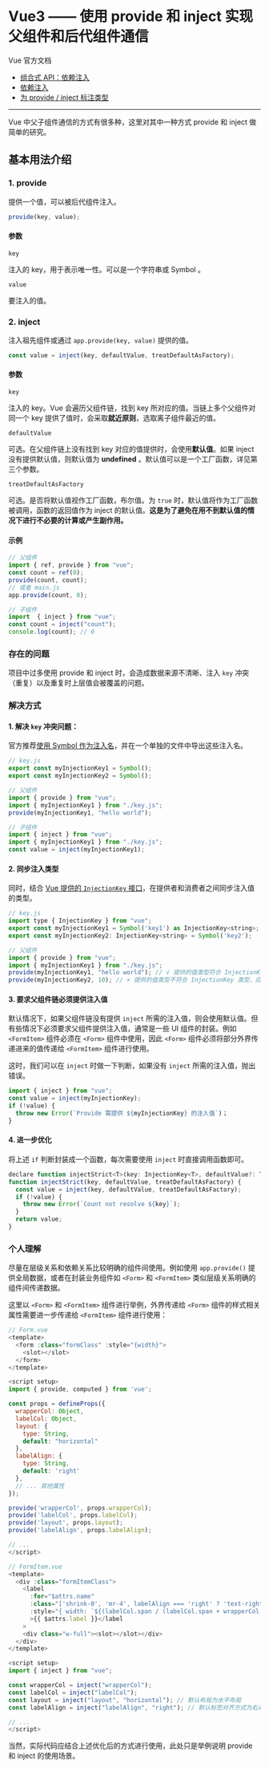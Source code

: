 # Vue3 —— 使用 provide 和 inject 实现父组件和后代组件通信

Vue 官方文档

- [组合式 API：依赖注入](https://cn.vuejs.org/api/composition-api-dependency-injection.html#composition-api-dependency-injection)
- [依赖注入](https://cn.vuejs.org/guide/components/provide-inject.html#provide-inject)
- [为 provide / inject 标注类型](https://cn.vuejs.org/guide/typescript/composition-api.html#typing-provide-inject)
------------------------------------

Vue 中父子组件通信的方式有很多种，这里对其中一种方式 provide 和 inject 做简单的研究。

## 基本用法介绍

### 1. provide
    
提供一个值，可以被后代组件注入。
    
```js
provide(key, value);
```

#### 参数

`key`

注入的 key，用于表示唯一性。可以是一个字符串或 Symbol 。

`value`

要注入的值。

### 2. inject

注入祖先组件或通过 `app.provide(key, value)` 提供的值。

```js
const value = inject(key, defaultValue, treatDefaultAsFactory);
```

#### 参数

`key`

注入的 key。Vue 会遍历父组件链，找到 key 所对应的值。当链上多个父组件对同一个 key 提供了值时，会采取**就近原则**，选取离子组件最近的值。

`defaultValue`

可选。在父组件链上没有找到 key 对应的值提供时，会使用**默认值**。如果 inject 没有提供默认值，则默认值为 **undefined** 。默认值可以是一个工厂函数，详见第三个参数。

`treatDefaultAsFactory`

可选。是否将默认值视作工厂函数，布尔值。为 `true` 时，默认值将作为工厂函数被调用，函数的返回值作为 inject 的默认值。**这是为了避免在用不到默认值的情况下进行不必要的计算或产生副作用。**

#### 示例

```js
// 父组件
import { ref, provide } from "vue";
const count = ref(0);
provide(count, count);
// 或者 main.js
app.provide(count, 0);

// 子组件
import  { inject } from "vue";
const count = inject("count");
console.log(count); // 0
```

### 存在的问题

项目中过多使用 provide 和 inject 时，会造成数据来源不清晰、注入 `key` 冲突（重复）以及重复时上层值会被覆盖的问题。

### 解决方式

#### 1. 解决 `key` 冲突问题：

官方推荐[使用 Symbol 作为注入名](https://cn.vuejs.org/guide/components/provide-inject.html#working-with-symbol-keys)，并在一个单独的文件中导出这些注入名。

```js
// key.js
export const myInjectionKey1 = Symbol();
export const myInjectionKey2 = Symbol();

// 父组件
import { provide } from "vue";
import { myInjectionKey1 } from "./key.js";
provide(myInjectionKey1, "hello world");

// 子组件
import { inject } from "vue";
import { myInjectionKey1 } from "./key.js";
const value = inject(myInjectionKey1);
```

#### 2. 同步注入类型

同时，结合 [Vue 提供的 `InjectionKey` 接口](https://cn.vuejs.org/guide/typescript/composition-api.html#typing-provide-inject)，在提供者和消费者之间同步注入值的类型。

```js
// key.js
import type { InjectionKey } from "vue";
export const myInjectionKey1 = Symbol('key1') as InjectionKey<string>;
export const myInjectionKey2: InjectionKey<string> = Symbol('key2');

// 父组件
import { provide } from "vue";
import { myInjectionKey1 } from "./key.js";
provide(myInjectionKey1, "hello world"); // √ 提供的值类型符合 InjectionKey 类型，为 string 类型
provide(myInjectionKey2, 10); // × 提供的值类型不符合 InjectionKey 类型，应为 string 类型但提供的值为 number 类型
```

#### 3. 要求父组件链必须提供注入值

默认情况下，如果父组件链没有提供 `inject` 所需的注入值，则会使用默认值。但有些情况下必须要求父组件提供注入值，通常是一些 UI 组件的封装。例如 `<FormItem>` 组件必须在 `<Form>` 组件中使用，因此 `<Form>` 组件必须将部分外界传递进来的值传递给 `<FormItem>` 组件进行使用。

这时，我们可以在 `inject` 时做一下判断，如果没有 `inject` 所需的注入值，抛出错误。

```js
import { inject } from "vue";
const value = inject(myInjectionKey);
if (!value) {
  throw new Error(`Provide 需提供 ${myInjectionKey} 的注入值`)；
}
```

#### 4. 进一步优化

将上述 `if` 判断封装成一个函数，每次需要使用 `inject` 时直接调用函数即可。

```js
declare function injectStrict<T>(key: InjectionKey<T>, defaultValue?: T | (() => T), treatDefaultAsFactory?: boolean) : T;
function injectStrict(key, defaultValue, treatDefaultAsFactory) {
  const value = inject(key, defaultValue, treatDefaultAsFactory);
  if (!value) {
    throw new Error(`Count not resolve ${key}`);
  }
  return value;
}
```

### 个人理解

尽量在层级关系和依赖关系比较明确的组件间使用。例如使用 `app.provide()` 提供全局数据，或者在封装业务组件如 `<Form>` 和 `<FormItem>` 类似层级关系明确的组件间传递数据。

这里以 `<Form>` 和 `<FormItem>` 组件进行举例，外界传递给 `<Form>` 组件的样式相关属性需要进一步传递给 `<FormItem>` 组件进行使用：

```js
// Form.vue
<template>
  <form :class="formClass" :style="{width}">
    <slot></slot>
  </form>
</template>

<script setup>
import { provide, computed } from 'vue';

const props = defineProps({
  wrapperCol: Object,
  labelCol: Object,
  layout: {
    type: String,
    default: "horizontal"
  },
  labelAlign: {
    type: String,
    default: 'right'
  },
  // ... 其他属性
});

provide('wrapperCol', props.wrapperCol);
provide('labelCol', props.labelCol);
provide('layout', props.layout);
provide('labelAlign', props.labelAlign);

// ...
</script>
```

```js
// FormItem.vue
<template>
  <div :class="formItemClass">
    <label
      :for="$attrs.name"
      :class="['shrink-0', 'mr-4', labelAlign === 'right' ? 'text-right' : 'text-left']"
      :style="{ width: `${(labelCol.span / (labelCol.span + wrapperCol.span)) * 100}%` }"
      >{{ $attrs.label }}</label
    >
    <div class="w-full"><slot></slot></div>
  </div>
</template>

<script setup>
import { inject } from "vue";

const wrapperCol = inject("wrapperCol");
const labelCol = inject("labelCol");
const layout = inject("layout", "horizontal"); // 默认布局为水平布局
const labelAlign = inject("labelAlign", "right"); // 默认标签对齐方式为右对齐

// ...
</script>
```

当然，实际代码应结合上述优化后的方式进行使用，此处只是举例说明 provide 和 inject 的使用场景。